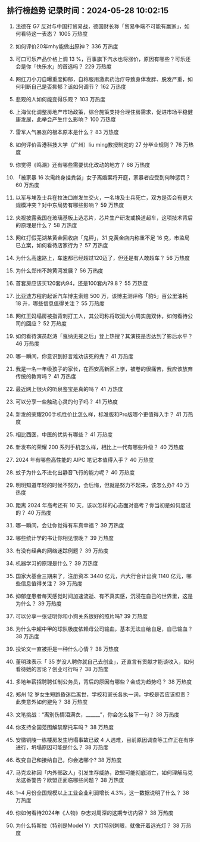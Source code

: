 
## 排行榜趋势 记录时间：2024-05-28 10:02:15
  
  1. 法德在 G7 反对与中国打贸易战，德国财长称「贸易争端不可能有赢家」，如何看待这一表态？ 1005 万热度
    
  2. 如何评价20年mhy能做出原神？ 336 万热度
    
  3. 可口可乐产品价格上调 13 %，百事旗下汽水也将涨价，原因有哪些？可乐还会是你「快乐水」的首选吗？ 229 万热度
    
  4. 网红刀小刀自曝重度抑郁，自称服用激素药治疗导致身体发胖、脱发严重，如何判断自己是否抑郁？该如何调节？ 162 万热度
    
  5. 悲观的人如何能变得乐观？ 103 万热度
    
  6. 上海优化调整房地产市场政策，综合施策支持合理住房需求，促进市场平稳健康发展，此举会产生什么影响？ 100 万热度
    
  7. 雷军人气暴涨的根本原本是什么？ 83 万热度
    
  8. 如何评价香港科技大学（广州）liu ming教授制定的 27 分毕业规则？ 76 万热度
    
  9. 你觉得《鸣潮》还有哪些需要优化改动的地方？ 68 万热度
    
  10. 「被家暴 16 次需终身挂粪袋」女子离婚案将开庭，家暴者应受到何种惩罚？ 60 万热度
    
  11. 以军与埃及士兵在拉法口岸发生交火，一名埃及士兵死亡，双方是否会有更大规模冲突？对中东局势有哪些影响？ 59 万热度
    
  12. 央视披露我国在玻璃基板上造芯片，芯片生产研发或换道超车，这项技术背后的原理是什么？ 58 万热度
    
  13. 网红打假芜湖某黄金回收店「鬼秤」，31 克黄金店内称重不足 16 克，市监局已立案，如何看待店家行为？ 57 万热度
    
  14. 为什么高速路上，车速都已经超过120迈了，但还是有人敢超车？ 56 万热度
    
  15. 为什么郑州不跨黄河发展？ 56 万热度
    
  16. 首套房应该买120套内94，还是100套内79.8？ 55 万热度
    
  17. 比亚迪方程豹起诉汽车博主索赔 500 万，该博主测评称「豹5」百公里油耗 18 升，哪些信息值得关注？ 55 万热度
    
  18. 网红王妈塌房被指背刺打工人，其公司称将取消大小周实施双休，如何看待公司的回应？ 52 万热度
    
  19. 如何看待演员赵涛「戛纳无冕之后」登上热搜？其演技是否达到了影后水平？ 46 万热度
    
  20. 哪一瞬间，你意识到好言难劝该死的鬼？ 41 万热度
    
  21. 我是一名一年级孩子的家长，在西安高新区上学，被卷的很痛苦，我应该放弃传统的教育吗？ 41 万热度
    
  22. 最近网上很火的听泉鉴宝是真的吗？ 41 万热度
    
  23. 可以分享一些触动心灵的句子吗？ 41 万热度
    
  24. 新发的荣耀200手机性价比怎么样，标准版和Pro版哪个更值得入手？ 41 万热度
    
  25. 相比西医，中医的优势有哪些？ 41 万热度
    
  26. 新发布的荣耀 200 系列手机怎么样，相比上一代有哪些升级？ 40 万热度
    
  27. 2024 年有哪些高性能的 AIPC 笔记本值得入手？ 40 万热度
    
  28. 蚊子为什么不进化出静音飞行的能力呢？ 40 万热度
    
  29. 明明知道年轻的时候不努力，会后悔，但就是努力不起来，该怎么办? 40 万热度
    
  30. 距离 2024 年高考还有 10 天，该以怎样的心态面对高考？你当初是如何度过的？ 40 万热度
    
  31. 哪一瞬间，会让你觉得有车真幸福？ 39 万热度
    
  32. 哪些统计学的书让你相见恨晚？ 39 万热度
    
  33. 有没有经典的网络迷踪例题？ 39 万热度
    
  34. 机器学习的原理是什么？ 39 万热度
    
  35. 国家大基金三期来了，注册资本 3440 亿元，六大行合计出资 1140 亿元，哪些信息值得关注？ 39 万热度
    
  36. 抑郁症患者每天感觉时间加速流逝、有不真实感，沉浸在自己的世界里，这是为什么？ 39 万热度
    
  37. 可以分享一张证明你和小狗关系很好的照片吗? 39 万热度
    
  38. 为什么中超中甲的球队极度依赖母公司输血，基本无法自给自足，自已输血？ 38 万热度
    
  39. 投论文一直被拒是一种什么心情？ 38 万热度
    
  40. 董明珠表示「 35 岁没人聘你就自己去创业」，还直言有贡献才能谈收入，如何看待她的言论？创业可行吗？ 38 万热度
    
  41. 多地年薪招聘聘任制公务员，背后的原因有哪些？会成为趋势吗？ 38 万热度
    
  42. 郑州 12 岁女生短跑昏迷后离世，学校和家长各执一词，学校是否应该担责？此类意外如何避免？ 38 万热度
    
  43. 文笔挑战：“离别伤情泪满衣，______”，你会怎么接下一句？ 38 万热度
    
  44. 你支持全国范围解禁摩托车吗？ 38 万热度
    
  45. 安徽铜陵一栋楼房发生坍塌事故已致 4 人遇难，目前原因调查等工作正在有序进行，坍塌原因可能是什么？ 38 万热度
    
  46. 改变自己和接纳自己，你会选哪个? 38 万热度
    
  47. 马克龙称因「内外部敌人」引发生存威胁，欧盟可能彻底消亡，如何理解马克龙这番警告？欧盟正面临哪些问题？ 38 万热度
    
  48. 1~4 月份全国规模以上工业企业利润增长 4.3%，这一数据说明了什么？ 38 万热度
    
  49. 你如何看待2024年《人物》杂志对周深的这期专访内容？ 38 万热度
    
  50. 为什么特斯拉（特别是Model Y）大灯特别刺眼，就像开着远光灯？ 38 万热度
    